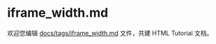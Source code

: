 iframe_width.md
===

欢迎您编辑 <a target="__blank" href="https://github.com/jaywcjlove/html-tutorial/blob/main/docs/tags/iframe_width.md">docs/tags/iframe_width.md</a> 文件，共建 HTML Tutorial 文档。